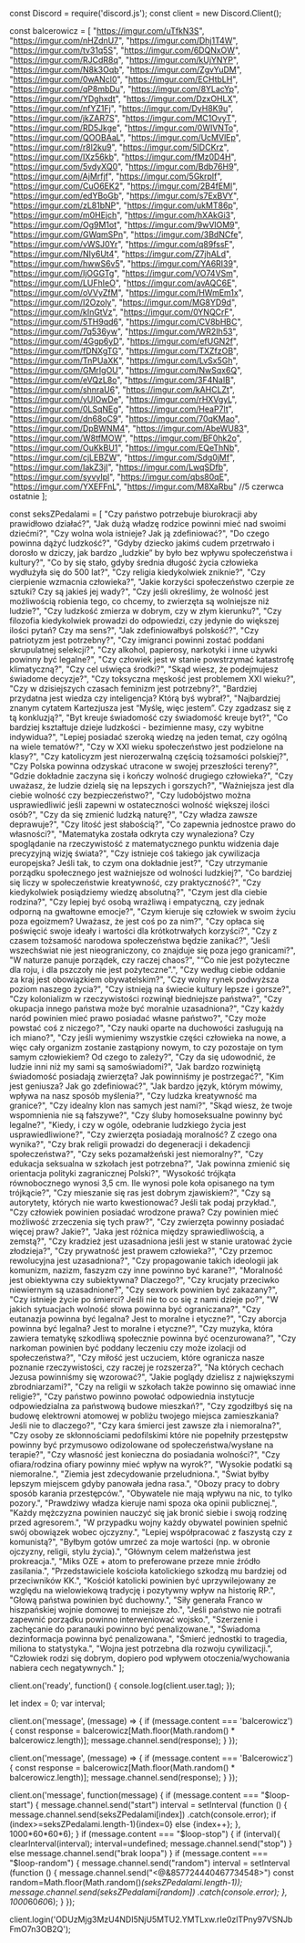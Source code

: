 const Discord = require('discord.js');
const client = new Discord.Client();

const balcerowicz = [
    "https://imgur.com/uTfkN3S",
    "https://imgur.com/nHZdnU7",
    "https://imgur.com/Dhj1T4W",
    "https://imgur.com/tv31q5S",
    "https://imgur.com/6DQNxOW",
    "https://imgur.com/RJCdR8q",
    "https://imgur.com/kUjYNYP",
    "https://imgur.com/N8k3Oqb",
    "https://imgur.com/ZgvYuDM",
    "https://imgur.com/0wANcI0",
    "https://imgur.com/ECHtbLH",
    "https://imgur.com/qP8mbDu",
    "https://imgur.com/8YLacYp",
    "https://imgur.com/YDghxdt",
    "https://imgur.com/DzxOHLX",
    "https://imgur.com/nfYZ1Fj",
    "https://imgur.com/DyH8K9u",
    "https://imgur.com/jkZAR7S",
    "https://imgur.com/MC1OvyT",
    "https://imgur.com/RD5Jkge",
    "https://imgur.com/0WIVNTo",
    "https://imgur.com/QOOBAaL",
    "https://imgur.com/UcMVlEp",
    "https://imgur.com/r8l2ku9",
    "https://imgur.com/5IDCKrz",
    "https://imgur.com/IXz56kb",
    "https://imgur.com/fMz0D4H",
    "https://imgur.com/5vdyXQ0",
    "https://imgur.com/Bdb76H9",
    "https://imgur.com/AjMrfjf",
    "https://imgur.com/5Gkrplf",
    "https://imgur.com/CuO6EK2",
    "https://imgur.com/2B4fEMl",
    "https://imgur.com/edYBoGb",
    "https://imgur.com/s7ExBVY",
    "https://imgur.com/zL81bNP",
    "https://imgur.com/ukMT86p",
    "https://imgur.com/m0HEjch",
    "https://imgur.com/hXAkGi3",
    "https://imgur.com/Og9M1ot",
    "https://imgur.com/9wVlOM9",
    "https://imgur.com/GWqmSPn",
    "https://imgur.com/3BdNCfe",
    "https://imgur.com/vWSJ0Yr",
    "https://imgur.com/q89fssF",
    "https://imgur.com/NIy6Ut4",
    "https://imgur.com/Z7jhALd",
    "https://imgur.com/hwwS6v5",
    "https://imgur.com/YA6RI39",
    "https://imgur.com/IjOGGTg",
    "https://imgur.com/VO74VSm",
    "https://imgur.com/LUFhIeO",
    "https://imgur.com/avAQC6E",
    "https://imgur.com/oVVyZfM",
    "https://imgur.com/HWmEm1x",
    "https://imgur.com/I2Ozoly",
    "https://imgur.com/MG8YD9d",
    "https://imgur.com/kInGtVz",
    "https://imgur.com/0YNQCrF",
    "https://imgur.com/5TH9qd6",
    "https://imgur.com/CV8bHBC",
    "https://imgur.com/7q536yw",
    "https://imgur.com/WR2Ih53",
    "https://imgur.com/4Ggp6yD",
    "https://imgur.com/efUGN2f",
    "https://imgur.com/fDNXgTG",
    "https://imgur.com/TXZfzOB",
    "https://imgur.com/TnPUaXK",
    "https://imgur.com/LvSx5Gh",
    "https://imgur.com/GMrIgOU",
    "https://imgur.com/NwSqx6Q",
    "https://imgur.com/eVQzL8o",
    "https://imgur.com/3F4NaIB",
    "https://imgur.com/shnraU6",
    "https://imgur.com/kAHCLZt",
    "https://imgur.com/yUlOwDe",
    "https://imgur.com/rHXVgyL",
    "https://imgur.com/0LSqNEg",
    "https://imgur.com/HeaP7lt",
    "https://imgur.com/dn68oC9",
    "https://imgur.com/70qKMao",
    "https://imgur.com/DpBWNM4",
    "https://imgur.com/AbeWU83",
    "https://imgur.com/W8tfMOW",
    "https://imgur.com/BF0hk2o",
    "https://imgur.com/OuKkBU1",
    "https://imgur.com/EQeThNb",
    "https://imgur.com/cjLEBZW",
    "https://imgur.com/Sdg0jMf",
    "https://imgur.com/IakZ3jI",
    "https://imgur.com/LwqSDfb",
    "https://imgur.com/syvyIpl",
    "https://imgur.com/qbs80qE",
    "https://imgur.com/YXEFFnL",
    "https://imgur.com/M8XaRbu" //5 czerwca ostatnie
];

const seksZPedalami = [
	"Czy państwo potrzebuje biurokracji aby prawidłowo działać?",
    "Jak dużą władzę rodzice powinni mieć nad swoimi dziećmi?", 
    "Czy wolna wola istnieje? Jak ją zdefiniować?",
    "Do czego powinna dążyć ludzkość?",
    "Gdyby dziecko jakimś cudem przetrwało i dorosło w dziczy, jak bardzo „ludzkie” by było bez wpływu społeczeństwa i kultury?",
    "Co by się stało, gdyby średnia długość życia człowieka wydłużyła się do 500 lat?",
    "Czy religia kiedykolwiek zniknie?",
    "Czy cierpienie wzmacnia człowieka?",
    "Jakie korzyści społeczeństwo czerpie ze sztuki? Czy są jakieś jej wady?",
    "Czy jeśli określimy, że wolność jest możliwością robienia tego, co chcemy, to zwierzęta są wolniejsze niż ludzie?",
    "Czy ludzkość zmierza w dobrym, czy w złym kierunku?",
    "Czy filozofia kiedykolwiek prowadzi do odpowiedzi, czy jedynie do większej ilości pytań? Czy ma sens?",
    "Jak zdefiniowałbyś polskość?",
    "Czy patriotyzm jest potrzebny?",
    "Czy imigranci powinni zostać poddani skrupulatnej selekcji?",
    "Czy alkohol, papierosy, narkotyki i inne używki powinny być legalne?",
    "Czy człowiek jest w stanie powstrzymać katastrofę klimatyczną?",
    "Czy cel uświęca środki?",
    "Skąd wiesz, że podejmujesz świadome decyzje?",
    "Czy toksyczna męskość jest problemem XXI wieku?",
    "Czy w dzisiejszych czasach feminizm jest potrzebny?",
    "Bardziej przydatna jest wiedza czy inteligencja? Którą byś wybrał?",
    "Najbardziej znanym cytatem Kartezjusza jest “Myślę, więc jestem”. Czy zgadzasz się z tą konkluzją?",
    "Byt kreuje świadomość czy świadomość kreuje byt?",
    "Co bardziej kształtuje dzieje ludzkości - bezimienne masy, czy wybitne indywidua?",
    "Lepiej posiadać szeroką wiedzę na jeden temat, czy ogólną na wiele tematów?",
    "Czy w XXI wieku społeczeństwo jest podzielone na klasy?",
    "Czy katolicyzm jest nierozerwalną częścią tożsamości polskiej?",
    "Czy Polska powinna odzyskać utracone w swojej przeszłości tereny?",
    "Gdzie dokładnie zaczyna się i kończy wolność drugiego człowieka?",
    "Czy uważasz, że ludzie dzielą się na lepszych i gorszych?",
    "Ważniejsza jest dla ciebie wolność czy bezpieczeństwo?",
    "Czy ludobójstwo można usprawiedliwić jeśli zapewni w ostateczności wolność większej ilości osób?",
    "Czy da się zmienić ludzką naturę?",
    "Czy władza zawsze deprawuje?",
    "Czy litość jest słabością?",
    "Co zapewnia jednostce prawo do własności?",
    "Matematyka została odkryta czy wynaleziona? Czy spoglądanie na rzeczywistość z matematycznego punktu widzenia daje precyzyjną wizję świata?",
    "Czy istnieje coś takiego jak cywilizacja europejska? Jeśli tak, to czym ona dokładnie jest?",
    "Czy utrzymanie porządku społecznego jest ważniejsze od wolności ludzkiej?",
    "Co bardziej się liczy w społeczeństwie kreatywność, czy praktyczność?",
    "Czy kiedykolwiek posiądziemy wiedzę absolutną?",
    "Czym jest dla ciebie rodzina?",
    "Czy lepiej być osobą wrażliwą i empatyczną, czy jednak odporną na gwałtowne emocje?",
    "Czym kieruje się człowiek w swoim życiu poza egoizmem? Uważasz, że jest coś po za nim?",
    "Czy opłaca się poświęcić swoje ideały i wartości dla krótkotrwałych korzyści?",
    "Czy z czasem tożsamość narodowa społeczeństwa będzie zanikać?",
    "Jeśli wszechświat nie jest nieograniczony, co znajduje się poza jego granicami?",
    "W naturze panuje porządek, czy raczej chaos?",
    "“Co nie jest pożyteczne dla roju, i dla pszczoły nie jest pożyteczne”.",
    "Czy według ciebie oddanie za kraj jest obowiązkiem obywatelskim?",
    "Czy wolny rynek podwyższa poziom naszego życia?",
    "Czy istnieją na świecie kultury lepsze i gorsze?",
    "Czy kolonializm w rzeczywistości rozwinął biedniejsze państwa?",
    "Czy okupacja innego państwa może być moralnie uzasadniona?",
    "Czy każdy naród powinien mieć prawo posiadać własne państwo?",
    "Czy może powstać coś z niczego?",
    "Czy nauki oparte na duchowości zasługują na ich miano?",
    "Czy jeśli wymienimy wszystkie części człowieka na nowe, a więc cały organizm zostanie zastąpiony nowym, to czy pozostaje on tym samym człowiekiem? Od czego to zależy?",
    "Czy da się udowodnić, że ludzie inni niż my sami są samoświadomi?",
    "Jak bardzo rozwiniętą świadomość posiadają zwierzęta? Jak powinniśmy je postrzegać?",
    "Kim jest geniusza? Jak go zdefiniować?",
    "Jak bardzo język, którym mówimy, wpływa na nasz sposób myślenia?",
    "Czy ludzka kreatywność ma granice?",
    "Czy idealny klon nas samych jest nami?",
    "Skąd wiesz, że twoje wspomnienia nie są fałszywe?",
    "Czy śluby homoseksualne powinny być legalne?",
    "Kiedy, i czy w ogóle, odebranie ludzkiego życia jest usprawiedliwione?",
    "Czy zwierzęta posiadają moralność? Z czego ona wynika?",
    "Czy brak religii prowadzi do degeneracji i dekadencji społeczeństwa?",
    "Czy seks pozamałżeński jest niemoralny?",
    "Czy edukacja seksualna w szkołach jest potrzebna?",
    "Jak powinna zmienić się orientacja polityki zagranicznej Polski?",
    "Wysokość trójkąta równobocznego wynosi 3,5 cm. Ile wynosi pole koła opisanego na tym trójkącie?",
    "Czy mieszanie się ras jest dobrym zjawiskiem?",
    "Czy są autorytety, których nie warto kwestionować? Jeśli tak podaj przykład.",
    "Czy człowiek powinien posiadać wrodzone prawa? Czy powinien mieć możliwość zrzeczenia się tych praw?",
    "Czy zwierzęta powinny posiadać więcej praw? Jakie?",
    "Jaka jest różnica między sprawiedliwością, a zemstą?",
    "Czy kradzież jest uzasadniona jeśli jest w stanie uratować życie złodzieja?",
    "Czy prywatność jest prawem człowieka?",
    "Czy przemoc rewolucyjna jest uzasadniona?",
    "Czy propagowanie takich ideologii jak komunizm, nazizm, faszyzm czy inne powinno być karane?",
    "Moralność jest obiektywna czy subiektywna? Dlaczego?",
    "Czy krucjaty przeciwko niewiernym są uzasadnione?",
    "Czy sexwork powinien być zakazany?",
    "Czy istnieje życie po śmierci? Jeśli nie to co się z nami dzieje po?",
    "W jakich sytuacjach wolność słowa powinna być ograniczana?",
    "Czy eutanazja powinna być legalna? Jest to moralne i etyczne?",
    "Czy aborcja powinna być legalna? Jest to moralne i etyczne?",
    "Czy muzyka, która zawiera tematykę szkodliwą społecznie powinna być ocenzurowana?",
    "Czy narkoman powinien być poddany leczeniu czy może izolacji od społeczeństwa?",
    "Czy miłość jest uczuciem, które ogranicza nasze poznanie rzeczywistości, czy raczej je rozszerza?",
    "Na których cechach Jezusa powinniśmy się wzorować?",
    "Jakie poglądy dzielisz z największymi zbrodniarzami?",
    "Czy na religii w szkołach także powinno się omawiać inne religie?",
    "Czy państwo powinno powołać odpowiednia instytucje odpowiedzialna za państwową budowe mieszkań?",
    "Czy zgodziłbyś się na budowę elektrowni atomowej w pobliżu twojego miejsca zamieszkania? Jeśli nie to dlaczego?",
    "Czy kara śmierci jest zawsze zła i niemoralna?",
    "Czy osoby ze skłonnościami pedofilskimi które nie popełniły przestępstw powinny być przymusowo odizolowane od społeczeństwa/wysłane na terapie?",
    "Czy własność jest konieczna do posiadania wolności?",
    "Czy ofiara/rodzina ofiary powinny mieć wpływ na wyrok?",
    "Wysokie podatki są niemoralne.",
    "Ziemia jest zdecydowanie przeludniona.",
    "Świat byłby lepszym miejscem gdyby panowała jedna rasa.",
    "Obozy pracy to dobry sposób karania przestępców.",
    "Obywatele nie mają wpływu na nic, to tylko pozory.",
    "Prawdziwy władza kieruje nami spoza oka opinii publicznej.",
    "Każdy mężczyzna powinien nauczyć się jak bronić siebie i swoją rodzinę przed agresorem.",
    "W przypadku wojny każdy obywatel powinien spełnić swój obowiązek wobec ojczyzny.",
    "Lepiej współpracować z faszystą czy z komunistą?",
    "Byłbym gotów umrzeć za moje wartości (np. w obronie ojczyzny, religii, stylu życia).",
    "Głównym celem małżeństwa jest prokreacja.",
    "Miks OZE + atom to preferowane przeze mnie źródło zasilania.",
    "Przedstawiciele kościoła katolickiego szkodzą mu bardziej od przeciwników KK.",
    "Kościół katolicki powinien być uprzywilejowany ze względu na wielowiekową tradycję i pozytywny wpływ na historię RP.",
    "Głową państwa powinien być duchowny.",
    "Siły generała Franco w hiszpańskiej wojnie domowej to mniejsze zło.",
    "Jeśli państwo nie potrafi zapewnić porządku powinno interweniować wojsko.",
    "Szerzenie i zachęcanie do paranauki powinno być penalizowane.",
    "Świadoma dezinformacja powinna być penalizowana.",
    "Śmierć jednostki to tragedia, miliona to statystyka.",
    "Wojna jest potrzebna dla rozwoju cywilizacji.",
    "Człowiek rodzi się dobrym, dopiero pod wpływem otoczenia/wychowania nabiera cech negatywnych."
];

client.on('ready', function() {
    console.log(client.user.tag);
});


let index = 0;
var interval;

client.on('message', (message) => {
    if (message.content === 'balcerowicz') {
     const response = balcerowicz[Math.floor(Math.random() * balcerowicz.length)];
     message.channel.send(response);
    }
   });

client.on('message', (message) => {
    if (message.content === 'Balcerowicz') {
     const response = balcerowicz[Math.floor(Math.random() * balcerowicz.length)];
     message.channel.send(response);
    }
   });


client.on('message', function(message) {
    if (message.content === "$loop-start") {
            message.channel.send("start") 
         interval = setInterval (function () {
            message.channel.send(seksZPedalami[index])
            .catch(console.error);
			if (index>=seksZPedalami.length-1){index=0}
            else {index++};
        }, 1000*60*60*6); 
    } 
    if (message.content === "$loop-stop") {
        if (interval){
            clearInterval(interval);
            interval=undefined;
            message.channel.send("stop")
        }
        else message.channel.send("brak loopa")
    }
    if (message.content === "$loop-random") {
        message.channel.send("random")
        interval = setInterval (function () {
            message.channel.send("<@&857724440467734548>")
            const random=Math.floor(Math.random()*(seksZPedalami.length-1));
            message.channel.send(seksZPedalami[random])
            .catch(console.error);
        }, 1000*60*60*6); 
    }
});

client.login('ODUzMjg3MzU4NDI5NjU5MTU2.YMTLxw.rIe0zlTPny97VSNJbFmO7n3OB2Q');
